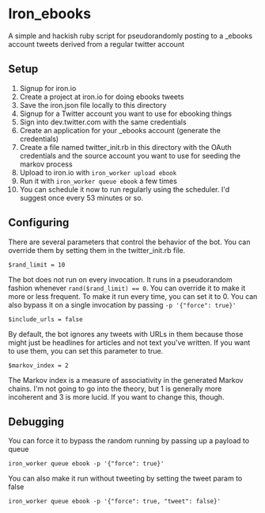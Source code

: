# Iron_ebooks

A simple and hackish ruby script for pseudorandomly posting to a _ebooks account tweets derived from a regular twitter account

## Setup

1. Signup for iron.io
2. Create a project at iron.io for doing ebooks tweets
3. Save the iron.json file locally to this directory
4. Signup for a Twitter account you want to use for ebooking things
5. Sign into dev.twitter.com with the same credentials
6. Create an application for your _ebooks account (generate the credentials)
7. Create a file named twitter_init.rb in this directory with the OAuth credentials and the source account you want to use for seeding the markov process
8. Upload to iron.io with `iron_worker upload ebook`
9. Run it with `iron_worker queue ebook` a few times
10. You can schedule it now to run regularly using the scheduler. I'd suggest once every 53 minutes or so.

## Configuring

There are several parameters that control the behavior of the bot. You can override them by setting them in the twitter_init.rb file. 

```
$rand_limit = 10
```

The bot does not run on every invocation. It runs in a pseudorandom fashion whenever `rand($rand_limit) == 0`. You can override it to make it more or less frequent. To make it run every time, you can set it to 0. You can also bypass it on a single invocation by passing `-p '{"force": true}'`

```
$include_urls = false
```

By default, the bot ignores any tweets with URLs in them because those might just be headlines for articles and not text you've written. If you want to use them, you can set this parameter to true.

```
$markov_index = 2
```

The Markov index is a measure of associativity in the generated Markov chains. I'm not going to go into the theory, but 1 is generally more incoherent and 3 is more lucid. If you want to change this, though.


## Debugging

You can force it to bypass the random running by passing up a payload to queue
```
iron_worker queue ebook -p '{"force": true}'
```

You can also make it run without tweeting by setting the tweet param to false
```
iron_worker queue ebook -p '{"force": true, "tweet": false}'
```